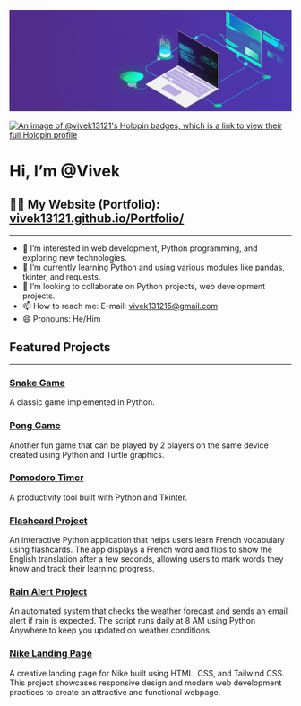 ![Header](./header.gif)

[![An image of @vivek13121's Holopin badges, which is a link to view their full Holopin profile](https://holopin.me/vivek13121)](https://holopin.io/@vivek13121)

# Hi, I’m @Vivek
## 👨‍💻 My Website (Portfolio): [vivek13121.github.io/Portfolio/](https://vivek13121.github.io/Portfolio/)
---

- 👀 I’m interested in web development, Python programming, and exploring new technologies.
- 🌱 I’m currently learning Python and using various modules like pandas, tkinter, and requests.
- 💞️ I’m looking to collaborate on Python projects, web development projects.
- 📫 How to reach me: E-mail: vivek131215@gmail.com
- 😄 Pronouns: He/Him

## Featured Projects
---

### [Snake Game](https://github.com/Vivek13121/My-Projects/tree/67c04c564048ba8868ff934486228c479d1bef61/Snake_Game)
A classic game implemented in Python.

### [Pong Game](https://github.com/Vivek13121/My-Projects/tree/67c04c564048ba8868ff934486228c479d1bef61/Pong_Game)
Another fun game that can be played by 2 players on the same device created using Python and Turtle graphics.

### [Pomodoro Timer](https://github.com/Vivek13121/My-Projects/tree/67c04c564048ba8868ff934486228c479d1bef61/Pomodoro_GUI)
A productivity tool built with Python and Tkinter.

### [Flashcard Project](https://github.com/Vivek13121/My-Projects/tree/081b9be0312f9b3b169e8bc6713bf8a55b2d7f46/Flashcard)
An interactive Python application that helps users learn French vocabulary using flashcards. The app displays a French word and flips to show the English translation after a few seconds, allowing users to mark words they know and track their learning progress.

### [Rain Alert Project](https://github.com/Vivek13121/My-Projects/tree/081b9be0312f9b3b169e8bc6713bf8a55b2d7f46/Automated_Rain_Alert)
An automated system that checks the weather forecast and sends an email alert if rain is expected. The script runs daily at 8 AM using Python Anywhere to keep you updated on weather conditions.

### [Nike Landing Page](https://vivek13121.github.io/Nike-website/)
A creative landing page for Nike built using HTML, CSS, and Tailwind CSS. This project showcases responsive design and modern web development practices to create an attractive and functional webpage.
